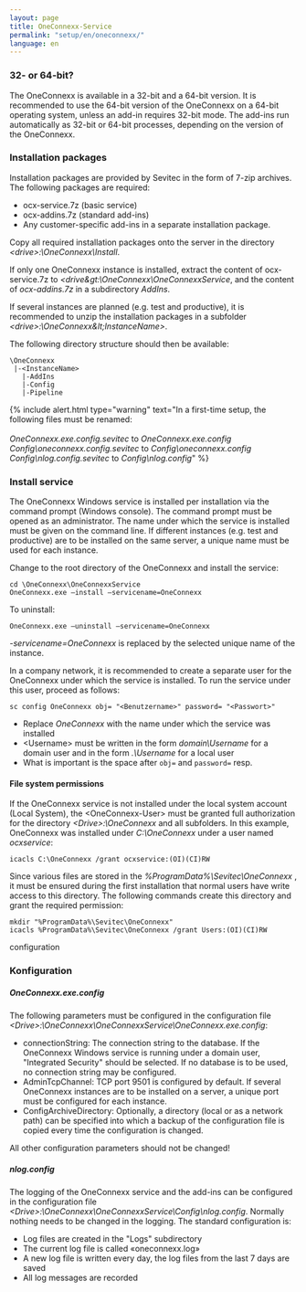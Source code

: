 ```yaml
---
layout: page
title: OneConnexx-Service
permalink: "setup/en/oneconnexx/"
language: en
---
```


### 32- or 64-bit?

The OneConnexx is available in a 32-bit and a 64-bit version. It is recommended to use the 64-bit version of the OneConnexx on a 64-bit operating system, unless an add-in requires 32-bit mode. 
The add-ins run automatically as 32-bit or 64-bit processes, depending on the version of the OneConnexx.

### Installation packages

Installation packages are provided by Sevitec in the form of 7-zip archives. The following packages are required:

* ocx-service.7z (basic service)
* ocx-addins.7z (standard add-ins)
* Any customer-specific add-ins in a separate installation package.

Copy all required installation packages onto the server in the directory *&lt;drive&gt;:\OneConnexx\Install*.

If only one OneConnexx instance is installed, extract the content of ocx-service.7z to *&lt;drive&gt:\OneConnexx\OneConnexxService*, and the content of *ocx-addins.7z* in a subdirectory *AddIns*.

If several instances are planned (e.g. test and productive), it is recommended to unzip the installation packages in a subfolder *&lt;drive&gt;:\OneConnexx\&lt;InstanceName&gt;*.

The following directory structure should then be available:

```
\OneConnexx
 |-<InstanceName>
   |-AddIns 
   |-Config
   |-Pipeline
```

{% include alert.html type="warning" text="In a first-time setup, the following files must be renamed:<br/><br/> <em>OneConnexx.exe.config.sevitec</em> to <em>OneConnexx.exe.config</em><br/>
<em>Config\oneconnexx.config.sevitec</em> to <em>Config\oneconnexx.config</em><br/>
<em>Config\nlog.config.sevitec</em> to <em>Config\nlog.config</em>" %}

### Install service

The OneConnexx Windows service is installed per installation via the command prompt (Windows console). The command prompt must be opened as an administrator.
The name under which the service is installed must be given on the command line. 
If different instances (e.g. test and productive) are to be installed on the same server, a unique name must be used for each instance.

Change to the root directory of the OneConnexx and install the service:

```
cd \OneConnexx\OneConnexxService
OneConnexx.exe –install –servicename=OneConnexx
```

To uninstall:

```
OneConnexx.exe –uninstall –servicename=OneConnexx
```

_-servicename=OneConnexx_ is replaced by the selected unique name of the instance.

In a company network, it is recommended to create a separate user for the OneConnexx under which the service is installed. 
To run the service under this user, proceed as follows:

```
sc config OneConnexx obj= "<Benutzername>" password= "<Passwort>"
```

* Replace *OneConnexx* with the name under which the service was installed
* \<Username\> must be written in the form *domain\Username* for a domain user and in the form *.\Username* for a local user
* What is important is the space after <code>obj=</code> and <code>password=</code> resp.

#### File system permissions

If the OneConnexx service is not installed under the local system account (Local System), the  &lt;OneConnexx-User&gt; must be granted full authorization for the directory *&lt;Drive&gt;:\OneConnexx* and all subfolders. In this example, OneConnexx was installed under *C:\OneConnexx* under a user named *ocxservice*:

```
icacls C:\OneConnexx /grant ocxservice:(OI)(CI)RW
```

Since various files are stored in the *%ProgramData%\Sevitec\OneConnexx* , it must be ensured during the first installation that normal users have write access to this directory. The following commands create this directory and grant the required permission:

```
mkdir "%ProgramData%\Sevitec\OneConnexx"
icacls %ProgramData%\Sevitec\OneConnexx /grant Users:(OI)(CI)RW
```
configuration
### Konfiguration

##### OneConnexx.exe.config

The following parameters must be configured in the configuration file *&lt;Drive&gt;:\OneConnexx\OneConnexxService\OneConnexx.exe.config*:

* connectionString: The connection string to the database. If the OneConnexx Windows service is running under a domain user, "Integrated Security" should be selected. If no database is to be used, no connection string may be configured.
* AdminTcpChannel: TCP port 9501 is configured by default. If several OneConnexx instances are to be installed on a server, a unique port must be configured for each instance.
* ConfigArchiveDirectory: Optionally, a directory (local or as a network path) can be specified into which a backup of the configuration file is copied every time the configuration is changed.

All other configuration parameters should not be changed!

##### nlog.config

The logging of the OneConnexx service and the add-ins can be configured in the configuration file *&lt;Drive&gt;:\OneConnexx\OneConnexxService\Config\nlog.config*.
Normally nothing needs to be changed in the logging. The standard configuration is:

* Log files are created in the "Logs" subdirectory
* The current log file is called «oneconnexx.log»
* A new log file is written every day, the log files from the last 7 days are saved
* All log messages are recorded
